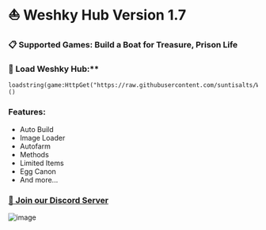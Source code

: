 # ⛵️ Weshky Hub Version 1.7

### 📋 Supported Games: Build a Boat for Treasure, Prison Life

### 📜 Load Weshky Hub:**
```
loadstring(game:HttpGet("https://raw.githubusercontent.com/suntisalts/WeshkyHub/refs/heads/main/MainLoader.lua"))()
```

### Features: 
- Auto Build
- Image Loader
- Autofarm
- Methods
- Limited Items
- Egg Canon
- And more...

### [🔗 Join our Discord Server](https://discord.gg/Fx2SpRqk6)

![image](https://github.com/user-attachments/assets/a4c91113-484e-469a-8f28-28f8ee5de5ad)
 
